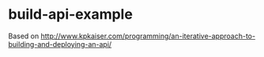 build-api-example
=================

Based on http://www.kpkaiser.com/programming/an-iterative-approach-to-building-and-deploying-an-api/